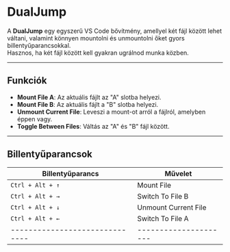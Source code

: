 # DualJump

A **DualJump** egy egyszerű VS Code bővítmény, amellyel két fájl között lehet váltani, valamint könnyen mountolni és unmountolni őket gyors billentyűparancsokkal.  
Hasznos, ha két fájl között kell gyakran ugrálnod munka közben.

---

## Funkciók

- **Mount File A**: Az aktuális fájlt az "A" slotba helyezi.
- **Mount File B**: Az aktuális fájlt a "B" slotba helyezi.
- **Unmount Current File**: Leveszi a mount-ot arról a fájlról, amelyben éppen vagy.
- **Toggle Between Files**: Váltás az "A" és "B" fájl között.

---

## Billentyűparancsok

| Billentyűparancs               | Művelet               |
| ------------------------------ | --------------------- |
| `Ctrl + Alt + ↑`               | Mount File            |
| `Ctrl + Alt + →`               | Switch To File B      |
| `Ctrl + Alt + ↓`               | Unmount Current File  |
| `Ctrl + Alt + ←`               | Switch To File A      |
| ------------------------------ | --------------------- |
